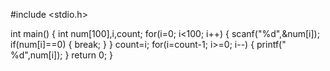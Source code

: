 #include <stdio.h>

int main()
{
	int num[100],i,count;
	for(i=0; i<100; i++)
	{
		scanf("%d",&num[i]);
		if(num[i]==0)
		{
			break;
		}
	}
	count=i;
	for(i=count-1; i>=0; i--)
	{
		printf(" %d",num[i]);
	}
	return 0;
}
